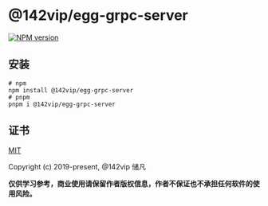 # @142vip/egg-grpc-server

[![NPM version](https://img.shields.io/npm/v/@142vip/egg-grpc-server?labelColor=0b3d52&color=1da469&label=version)](https://www.npmjs.com/package/@142vip/egg-grpc-server)

## 安装

```shell
# npm
npm install @142vip/egg-grpc-server
# pnpm
pnpm i @142vip/egg-grpc-server
```

## 证书

[MIT](https://opensource.org/license/MIT)

Copyright (c) 2019-present, @142vip 储凡

**仅供学习参考，商业使用请保留作者版权信息，作者不保证也不承担任何软件的使用风险。**
